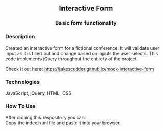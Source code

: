 <div align="center">

## Interactive Form
### Basic form functionality

</div>

### Description
Created an interactive form for a fictional conference. It will validate user input as it is filled out and change based on inputs the user selects. This code implements jQuery throughout the entirety of the project.

Check it out here: https://jakescudder.github.io/mock-interactive-form

### Technologies
JavaScript, jQuery, HTML, CSS

### How To Use

After cloning this respository you can:  
Copy the index.html file and paste it into your browser.

